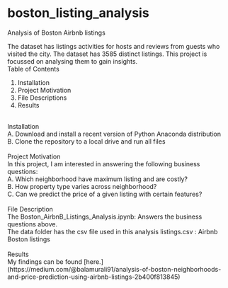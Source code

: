 # boston_listing_analysis
Analysis of Boston Airbnb listings

The dataset has listings activities for hosts and reviews from guests who visited the city. The dataset has 3585 distinct listings. This project is focussed on analysing them to gain insights. 
<br>
Table of Contents
1.	Installation
2.	Project Motivation
3.	File Descriptions
4.	Results
<br>
Installation <br>
A. Download and install a recent version of Python Anaconda distribution 
<br>
B. Clone the repository to a local drive and run all files
<br>
<br>
Project Motivation <br>
In this project, I am interested in answering the following business questions: <br>
A. Which neighborhood have maximum listing and are costly? <br>
B. How property type varies across neighborhood? <br>
C. Can we predict the price of a given listing with certain features? <br> <br>
File Description <br>
The Boston_AirbnB_Listings_Analysis.ipynb: Answers the business questions above. <br>
The data folder has the csv file used in this analysis listings.csv : Airbnb Boston listings <br><br>
Results <br>
My findings can be found [here.](https://medium.com/@balamurali91/analysis-of-boston-neighborhoods-and-price-prediction-using-airbnb-listings-2b400f813845)
